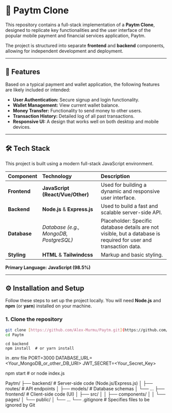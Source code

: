 # 📱 Paytm Clone

This repository contains a full-stack implementation of a **Paytm Clone**, designed to replicate key functionalities and the user interface of the popular mobile payment and financial services application, Paytm.

The project is structured into separate **frontend** and **backend** components, allowing for independent development and deployment.

---

## 🌟 Features

Based on a typical payment and wallet application, the following features are likely included or intended:

* **User Authentication:** Secure signup and login functionality.
* **Wallet Management:** View current wallet balance.
* **Money Transfer:** Functionality to send money to other users.
* **Transaction History:** Detailed log of all past transactions.
* **Responsive UI:** A design that works well on both desktop and mobile devices.

---

## 🛠️ Tech Stack

This project is built using a modern full-stack JavaScript environment.

| Component | Technology | Description |
| :--- | :--- | :--- |
| **Frontend** | **JavaScript (React/Vue/Other)** | Used for building a dynamic and responsive user interface. |
| **Backend** | **Node.js** & **Express.js** | Used to build a fast and scalable server-side API. |
| **Database** | *Database (e.g., MongoDB, PostgreSQL)* | Placeholder: Specific database details are not visible, but a database is required for user and transaction data. |
| **Styling** | **HTML** & **Tailwindcss** | Markup and basic styling. |

**Primary Language:** **JavaScript (98.5%)**

---

## ⚙️ Installation and Setup

Follow these steps to set up the project locally. You will need **Node.js** and **npm** (or **yarn**) installed on your machine.

### 1. Clone the repository

```bash
git clone [https://github.com/Alex-Murmu/Paytm.git](https://github.com/Alex-Murmu/Paytm.git)
cd Paytm
```

```
cd backend
npm install  # or yarn install
```
in .env file 
PORT=3000
DATABASE_URL=<Your_MongoDB_or_other_DB_URI>
JWT_SECRET=<Your_Secret_Key>


npm start # or node index.js


Paytm/
├── backend/            # Server-side code (Node.js/Express.js)
│   ├── routes/         # API endpoints
│   ├── models/         # Database schemas
│   └── ...
├── frontend/           # Client-side code (UI)
│   ├── src/
│   │   ├── components/
│   │   └── pages/
│   └── public/
│   └── ...
└── .gitignore          # Specifies files to be ignored by Git